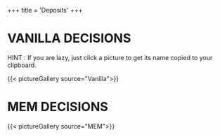 +++
title = 'Deposits'
+++

# VANILLA DECISIONS

HINT : If you are lazy, just click a picture to get its name copied to your clipboard.

{{< pictureGallery source="Vanilla">}}

# MEM DECISIONS

{{< pictureGallery source="MEM">}}